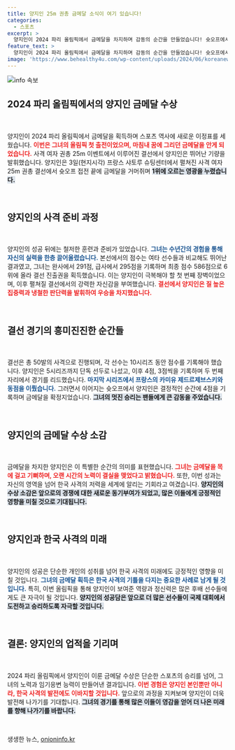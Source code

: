 ```yaml
---
title: 양지인 25m 권총 금메달 소식이 여기 있습니다!
categories:
  - 스포츠
excerpt: >
  양지인이 2024 파리 올림픽에서 금메달을 차지하며 감동의 순간을 만들었습니다! 슛오프에서의 치열한 경쟁 속에 그녀의 역전 승리가 빛나는 이 순간을 놓치지 마세요!
feature_text: >
  양지인이 2024 파리 올림픽에서 금메달을 차지하며 감동의 순간을 만들었습니다! 슛오프에서의 치열한 경쟁 속에 그녀의 역전 승리가 빛나는 이 순간을 놓치지 마세요!
image: 'https://www.behealthy4u.com/wp-content/uploads/2024/06/koreanews.jpg'
---
```


<p><img src="https://www.behealthy4u.com/wp-content/uploads/2024/06/koreanews.jpg" alt="info 속보" /></p>

<h2 data-ke-size="size26">2024 파리 올림픽에서의 양지인 금메달 수상</h2>

<p data-ke-size="size16">&nbsp;</p>

<p>양지인이 2024 파리 올림픽에서 금메달을 획득하며 스포츠 역사에 새로운 이정표를 세웠습니다. <b><span style="color: #ee2323;">이번은 그녀의 올림픽 첫 출전이었으며, 마침내 꿈에 그리던 금메달을 안게 되었습니다.</span></b> 사격 여자 권총 25m 이벤트에서 이루어진 결선에서 양지인은 뛰어난 기량을 발휘했습니다. 양지인은 3일(현지시각) 프랑스 샤토루 슈팅센터에서 펼쳐진 사격 여자 25m 권총 결선에서 슛오프 접전 끝에 금메달을 거머쥐며 <b><span style="background-color: #21538527;">1위에 오르는 영광을 누렸습니다.</span></b></p>

<p data-ke-size="size16">&nbsp;</p>

<h2 data-ke-size="size26">양지인의 사격 준비 과정</h2>

<p data-ke-size="size16">&nbsp;</p>

<p>양지인의 성공 뒤에는 철저한 훈련과 준비가 있었습니다. <b><span style="color: #1a5490;">그녀는 수년간의 경험을 통해 자신의 실력을 한층 끌어올렸습니다.</span></b> 본선에서의 점수는 여타 선수들과 비교해도 뛰어난 결과였고, 그녀는 완사에서 291점, 급사에서 295점을 기록하며 최종 점수 586점으로 6위에 올라 결선 진출권을 획득했습니다. 이는 양지인이 극복해야 할 첫 번째 장벽이었으며, 이후 펼쳐질 결선에서의 강력한 자신감을 부여했습니다. <b><span style="color: #ee2323;">결선에서 양지인은 질 높은 집중력과 냉철한 판단력을 발휘하여 우승을 차지했습니다.</span></b></p>

<p data-ke-size="size16">&nbsp;</p>

<h2 data-ke-size="size26">결선 경기의 흥미진진한 순간들</h2>

<p data-ke-size="size16">&nbsp;</p>

<p>결선은 총 50발의 사격으로 진행되며, 각 선수는 10시리즈 동안 점수를 기록해야 했습니다. 양지인은 5시리즈까지 단독 선두로 나섰고, 이후 4점, 3점씩을 기록하며 두 번째 자리에서 경기를 리드했습니다. <b><span style="color: #1a5490;">마지막 시리즈에서 프랑스의 카미유 제드르제브스키와 동점을 이뤘습니다.</span></b> 그러면서 이어지는 슛오프에서 양지인은 결정적인 순간에 4점을 기록하며 금메달을 확정지었습니다. <b><span style="background-color: #21538527;">그녀의 멋진 승리는 팬들에게 큰 감동을 주었습니다.</span></b></p>

<p data-ke-size="size16">&nbsp;</p>

<h2 data-ke-size="size26">양지인의 금메달 수상 소감</h2>

<p data-ke-size="size16">&nbsp;</p>

<p>금메달을 차지한 양지인은 이 특별한 순간의 의미를 표현했습니다. <b><span style="color: #ee2323;">그녀는 금메달을 목에 걸고 기뻐하며, 오랜 시간의 노력이 결실을 맺었다고 밝혔습니다.</span></b> 또한, 이번 성과는 자신의 영역을 넘어 한국 사격의 저력을 세계에 알리는 기회라고 여겼습니다. <b><span style="background-color: #21538527;">양지인의 수상 소감은 앞으로의 경쟁에 대한 새로운 동기부여가 되었고, 많은 이들에게 긍정적인 영향을 미칠 것으로 기대됩니다.</span></b></p>

<p data-ke-size="size16">&nbsp;</p>

<h2 data-ke-size="size26">양지인과 한국 사격의 미래</h2>

<p data-ke-size="size16">&nbsp;</p>

<p>양지인의 성공은 단순한 개인의 성취를 넘어 한국 사격의 미래에도 긍정적인 영향을 미칠 것입니다. <b><span style="color: #1a5490;">그녀의 금메달 획득은 한국 사격의 기틀을 다지는 중요한 사례로 남게 될 것입니다.</span></b> 특히, 이번 올림픽을 통해 양지인이 보여준 역량과 정신력은 많은 후배 선수들에게도 큰 자극이 될 것입니다. <b><span style="background-color: #21538527;">양지인의 성공담은 앞으로 더 많은 선수들이 국제 대회에서 도전하고 승리하도록 자극할 것입니다.</span></b></p>

<p data-ke-size="size16">&nbsp;</p>

<h2 data-ke-size="size26">결론: 양지인의 업적을 기리며</h2>

<p data-ke-size="size16">&nbsp;</p>

<p>2024 파리 올림픽에서 양지인이 이룬 금메달 수상은 단순한 스포츠의 승리를 넘어, 그녀의 노력과 임기응변 능력이 만들어낸 결과입니다. <b><span style="color: #ee2323;">이번 경험은 양지인 본인뿐만 아니라, 한국 사격의 발전에도 이바지할 것입니다.</span></b> 앞으로의 과정을 지켜보며 양지인이 더욱 발전해 나가기를 기대합니다. <b><span style="background-color: #21538527;">그녀의 경기를 통해 많은 이들이 영감을 얻어 더 나은 미래를 향해 나가기를 바랍니다.</span></b></p>

<p data-ke-size="size16">&nbsp;</p>
생생한 뉴스, <a href="https://onioninfo.kr" rel="dofollow">onioninfo.kr</a>


